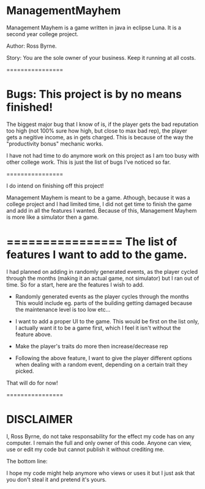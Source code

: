 ManagementMayhem
================

Management Mayhem is a game written in java in eclipse Luna. It is a second year college project.

Author: Ross Byrne.

Story:
You are the sole owner of your business. 
Keep it running at all costs.

================

Bugs: This project is by no means finished!
==========================================

The biggest major bug that I know of is, if the player gets the bad reputation too high
(not 100% sure how high, but close to max bad rep), the player gets a negitive income, 
as in gets charged. This is because of the way the "productivity bonus" mechanic works.

I have not had time to do anymore work on this project as I am too busy with other
college work. This is just the list of bugs I've noticed so far.

================

I do intend on finishing off this project!

Management Mayhem is meant to be a game.
Athough, because it was a college project and I had limited time,
I did not get time to finish the game and add in all the features I wanted.
Because of this, Management Mayhem is more like a simulator then a game.

================
The list of features I want to add to the game.
===============================================

I had planned on adding in randomly generated events, as the player cycled through
the months (making it an actual game, not simulator) but I ran out of time.
So for a start, here are the features I wish to add.

* Randomly generated events as the player cycles through the months
  This would include eg. parts of the building getting damaged because the 
  maintenance level is too low etc...

* I want to add a proper UI to the game. This would be first on the list only,
  I actually want it to be a game first, which I feel it isn't without the feature above.

* Make the player's traits do more then increase/decrease rep

* Following the above feature, I want to give the player different options when dealing
  with a random event, depending on a certain trait they picked.

That will do for now!

================

DISCLAIMER
==========

I, Ross Byrne, do not take responsability for the effect my code has on any computer.
I remain the full and only owner of this code.
Anyone can view, use or edit my code but cannot publish it without crediting me.

The bottom line: 

I hope my code might help anymore who views or uses it but I just ask that 
you don't steal it and pretend it's yours. 
